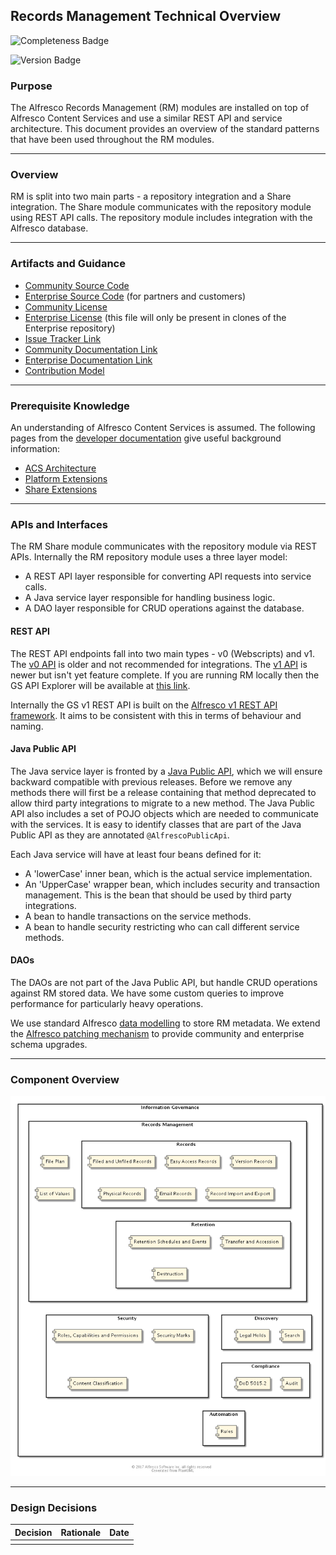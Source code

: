 ## Records Management Technical Overview

![Completeness Badge](https://img.shields.io/badge/Document_Level-Complete-green.svg?style=flat-square)

![Version Badge](https://img.shields.io/badge/Version-Current-blue.svg?style=flat-square)

### Purpose
The Alfresco Records Management (RM) modules are installed on top of Alfresco Content Services and use a similar REST API and service architecture. This document provides an overview of the standard patterns that have been used throughout the RM modules.

*** 

### Overview 
RM is split into two main parts - a repository integration and a Share integration. The Share module communicates with the repository module using REST API calls. The repository module includes integration with the Alfresco database.

*** 

### Artifacts and Guidance

* [Community Source Code](https://github.com/Alfresco/records-management)
* [Enterprise Source Code](https://github.com/Alfresco/governance-services) (for partners and customers)
* [Community License](../LICENSE.txt)
* [Enterprise License](../../rm-enterprise/LICENSE.txt) (this file will only be present in clones of the Enterprise repository)
* [Issue Tracker Link](https://issues.alfresco.com/jira/projects/RM)
* [Community Documentation Link](https://support.hyland.com/access?dita:id=job1721300866386&vrm_version=25.1&component=Alfresco%20Governance%20Services%20Community%20Edition)
* [Enterprise Documentation Link](https://support.hyland.com/access?dita:id=job1721300866386&vrm_version=25.1)
* [Contribution Model](../../CONTRIBUTING.md)

*** 

### Prerequisite Knowledge
An understanding of Alfresco Content Services is assumed. The following pages from the [developer documentation](https://support.hyland.com/access?dita:id=lsl1724405261585&vrm_version=25.2&component=Alfresco%20Content%20Services%20Community%20Edition) give useful background information:

* [ACS Architecture](https://support.hyland.com/access?dita:id=lfo1719554691023&vrm_version=25.2)
* [Platform Extensions](https://support.hyland.com/access?dita:id=ifr1720080387005&vrm_version=25.2)
* [Share Extensions](https://support.hyland.com/access?dita:id=wqu1720687386891&vrm_version=25.2)

*** 

### APIs and Interfaces
The RM Share module communicates with the repository module via REST APIs. Internally the RM repository module uses a three layer model:

* A REST API layer responsible for converting API requests into service calls.
* A Java service layer responsible for handling business logic.
* A DAO layer responsible for CRUD operations against the database.

#### REST API
The REST API endpoints fall into two main types - v0 (Webscripts) and v1. The [v0 API](https://support.hyland.com/access?dita:id=fga1720080409048&vrm_version=25.2) is older and not recommended for integrations. The [v1 API](https://support.hyland.com/access?dita:id=cmm1721136574006&vrm_version=25.2) is newer but isn't yet feature complete. If you are running RM locally then the GS API Explorer will be available at [this link](http://localhost:8080/gs-api-explorer/).

Internally the GS v1 REST API is built on the [Alfresco v1 REST API framework](https://community.alfresco.com/community/ecm/blog/2016/10/11/v1-rest-api-part-1-introduction). It aims to be consistent with this in terms of behaviour and naming.

#### Java Public API
The Java service layer is fronted by a [Java Public API](https://support.hyland.com/access?dita:id=lol1721390191517&vrm_version=25.2), which we will ensure backward compatible with previous releases. Before we remove any methods there will first be a release containing that method deprecated to allow third party integrations to migrate to a new method.  The Java Public API also includes a set of POJO objects which are needed to communicate with the services. It is easy to identify classes that are part of the Java Public API as they are annotated `@AlfrescoPublicApi`.

Each Java service will have at least four beans defined for it:

* A 'lowerCase' inner bean, which is the actual service implementation.
* An 'UpperCase' wrapper bean, which includes security and transaction management. This is the bean that should be used by third party integrations.
* A bean to handle transactions on the service methods.
* A bean to handle security restricting who can call different service methods.

#### DAOs
The DAOs are not part of the Java Public API, but handle CRUD operations against RM stored data. We have some custom queries to improve performance for particularly heavy operations.

We use standard Alfresco [data modelling](https://support.hyland.com/access?dita:id=ekx1720080373621&vrm_version=25.2) to store RM metadata. We extend the [Alfresco patching mechanism](https://support.hyland.com/access?dita:id=ato1720080396825&vrm_version=25.2) to provide community and enterprise schema upgrades.

***

### Component Overview
![Information Governance Component Overview](./resource/component/ig-component.png)

***

### Design Decisions

| Decision        | Rationale                  | Date         |
| --------------- |:--------------------------:| ------------:|
|                 |                            |              |
